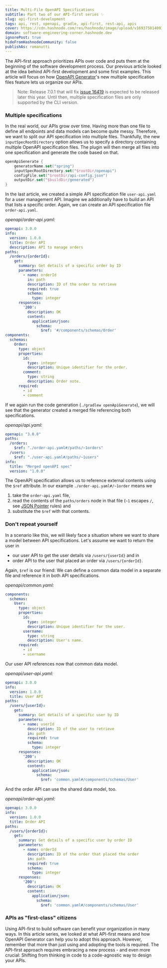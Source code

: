 ```yaml
---
title: Multi-File OpenAPI Specifications
subtitle: Part two of our API-first series ✨
slug: api-first-development
tags: api, rest, openapi, gradle, api-first, rest-api, apis
cover: https://cdn.hashnode.com/res/hashnode/image/upload/v1693750140935/5qa-wBJUA.jpg?auto=format
domain: software-engineering-corner.hashnode.dev
ignorePost: true
hideFromHashnodeCommunity: false
publishAs: romanutti
---
```


The API-first approach prioritizes APIs over code and puts them at the beginning of the software development process.
Our previous article looked at the idea behind API-first development and some first examples.
This article will focus on how [OpenAPI Generator](https://github.com/OpenAPITools/openapi-generator)'s new multiple specification files feature lets us organize our APIs.

> Note: Release 7.0.1 that will fix [issue 16419](https://github.com/OpenAPITools/openapi-generator/issues/16419) is expected to be released later this year. Until then, multiple specification files are only supported by the CLI version.

### Multiple specifications

In the real world, our APIs grow over time. Having more than one file to define all endpoints and data models can become quite messy. Therefore, we want to split our API specification into multiple files.
Thankfully, the new `inputSpecRootDirectory` option allows us to specify a directory containing multiple OpenAPI specification files. The plugin will then merge all files into one specification and generate the code based on that.

```kotlin
openApiGenerate {
    generatorName.set("spring") 
    inputSpecRootDirectory.set("$rootDir/openapi")
    configFile.set("$rootDir/api-config.json")
    outputDir.set("$buildDir/generated")
}
```

In the last article, we created a simple API specification file `user-api.yaml` for a user management API.
Imagine we additionally have to build an API that lists a specific order. Again, we can create an API specification file `order-api.yaml`.

_openapi/order-api.yaml:_
```yaml
openapi: 3.0.0
info:
  version: 1.0.0
  title: Order API
  description: API to manage orders
paths:
  /orders/{orderId}:
    get:
      summary: Get details of a specific order by ID
      parameters:
        - name: orderId
          in: path
          description: ID of the order to retrieve
          required: true
          schema:
            type: integer
      responses:
        '200':
          description: OK
          content:
            application/json:
              schema:
                $ref: '#/components/schemas/Order'
components:
  schemas:
    Order:
      type: object
      properties:
        id:
          type: integer
          description: Unique identifier for the order.
        comment:
          type: string
          description: Order note.
      required:
        - id
        - comment
```

If we again run the code generation (`./gradlew openApiGenerate`), we will see that the generator created a merged file referencing both specifications.

_openapi/api.yaml:_
```yaml
openapi: "3.0.0"
paths:
  /orders:
    $ref: "./order-api.yaml#/paths/~1orders"
  /users:
    $ref: "./user-api.yaml#/paths/~1users"
info:
  title: "Merged openAPI spec"
  version: "1.0.0"
```
The OpenAPI specification allows us to reference external contents using the `$ref` attribute.
In our example `./order-api.yaml#/~1order` means we 
1. take the `order-api.yaml` file, 
2. read the contents of the `paths/orders` node in that file (`~1` escapes `/`, see [JSON Pointer](https://swagger.io/docs/specification/using-ref/) rules) and 
3. substitute the `$ref` with that contents.

### Don't repeat yourself

In a scenario like this, we will likely face a situation where we want to share a model between API specifications.
Let's assume we want to return the user in
* our user API to get the user details via `/users/{userId}` and in
* order API to the user that placed an order via `/users/{orderId}`.

Again, `$ref` is our friend: We can define a common data model in a separate file and reference it in both API specifications.

_openapi/common.yaml:_

```yaml
components:
  schemas:
    User:
      type: object
      properties:
        id:
          type: integer
          description: Unique identifier for the user.
        username:
          type: string
          description: User's name.
      required:
        - id
        - username
```

Our user API references now that common data model.

_openapi/user-api.yaml:_
```yaml
openapi: 3.0.0
info:
  version: 1.0.0
  title: User API
paths:
  /users/{userId}:
    get:
      summary: Get details of a specific user by ID
      parameters:
        - name: userId
          description: ID of the user to retrieve
          in: path
          required: true
          schema:
            type: integer
      responses:
        '200':
          description: OK
          content:
            application/json:
              schema:
                $ref: 'common.yaml#/components/schemas/User'
```

And the order API can use the shared data model, too.

_openapi/order-api.yaml:_

```yaml
openapi: 3.0.0
info:
  version: 1.0.0
  title: Order API
paths:
  /users/{orderId}:
    get:
      summary: Get details of a specific user by order ID
      parameters:
        - name: orderId
          description: ID of the order that placed the order
          in: path
          required: true
          schema:
            type: integer
      responses:
        '200':
          description: OK
          content:
            application/json:
              schema:
                $ref: 'common.yaml#/components/schemas/User'
```

### APIs as "first-class" citizens

Using API-first to build software can benefit your organization in many ways. 
In this article series, we looked at what API-first means and how OpenAPI Generator can help you to adopt this approach.
However, remember that more than just using and adopting the tools is required. The API-first approach requires embracing a new process - and even more crucial: Shifting from thinking in code to a code-agnostic way to design your APIs.